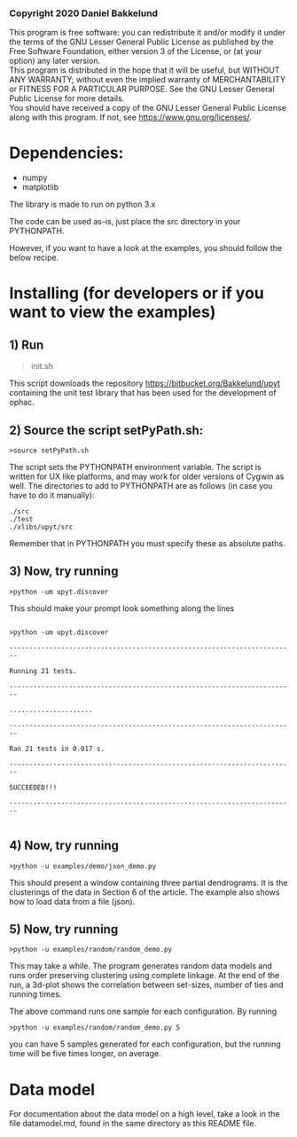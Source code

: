 ### Copyright 2020 Daniel Bakkelund

 This program is free software: you can redistribute it and/or modify
 it under the terms of the GNU Lesser General Public License as published by
 the Free Software Foundation, either version 3 of the License, or
 (at your option) any later version.<br>
 This program is distributed in the hope that it will be useful,
 but WITHOUT ANY WARRANTY; without even the implied warranty of
 MERCHANTABILITY or FITNESS FOR A PARTICULAR PURPOSE.  See the
 GNU Lesser General Public License for more details.<br>
 You should have received a copy of the GNU Lesser General Public License
 along with this program.  If not, see <https://www.gnu.org/licenses/>.

# Dependencies:
 * numpy
 * matplotlib

The library is made to run on python 3.x

The code can be used as-is, just place the src directory in your PYTHONPATH.

However, if you want to have a look at the examples, you should
follow the below recipe.

# Installing (for developers or if you want to view the examples)

## 1) Run
   >init.sh

This script downloads the repository <https://bitbucket.org/Bakkelund/upyt>
containing the unit test library that has been used for the development
of ophac.

## 2) Source the script setPyPath.sh:
   <code>>source setPyPath.sh</code>

The script sets the PYTHONPATH environment variable. The script is
written for UX like platforms, and may work for older versions of
Cygwin as well. The directories to add to PYTHONPATH are as follows
(in case you have to do it manually):

`./src`<br>
`./test`<br>
`./xlibs/upyt/src`<br>

Remember that in PYTHONPATH you must specify these as absolute paths.

## 3) Now, try running
   `>python -um upyt.discover`

This should make your prompt look something along the lines

<code>
>python -um upyt.discover <br>
------------------------------------------------------------------------<br>
Running 21 tests.<br>
------------------------------------------------------------------------<br>
.....................<br>
------------------------------------------------------------------------<br>
Ran 21 tests in 0.017 s.<br>
------------------------------------------------------------------------<br>
SUCCEEDED!!!<br>
------------------------------------------------------------------------<br>
</code>

## 4) Now, try running
   `>python -u examples/demo/json_demo.py`

This should present a window containing three partial dendrograms.
It is the clusterings of the data in Section 6 of the article.
The example also shows how to load data from a file (json).

## 5) Now, try running
   `>python -u examples/random/random_demo.py`

This may take a while. The program generates random data models and runs
order preserving clustering using complete linkage. At the end of the run,
a 3d-plot shows the correlation between set-sizes, number of ties and running times.

The above command runs one sample for each configuration. By running

   `>python -u examples/random/random_demo.py 5`

you can have 5 samples generated for each configuration, but the running time
will be five times longer, on average.

# Data model

For documentation about the data model on a high level, take a look in
the file datamodel.md, found in the same directory as this README file.
